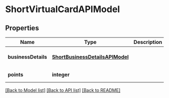 # ShortVirtualCardAPIModel

## Properties
Name | Type | Description | Notes
------------ | ------------- | ------------- | -------------
**businessDetails** | [**ShortBusinessDetailsAPIModel**](ShortBusinessDetailsAPIModel.md) |  | [optional] [default to null]
**points** | **integer** |  | [default to null]

[[Back to Model list]](../README.md#documentation-for-models) [[Back to API list]](../README.md#documentation-for-api-endpoints) [[Back to README]](../README.md)


